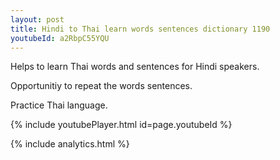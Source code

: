 ```yaml
---
layout: post
title: Hindi to Thai learn words sentences dictionary 1190 
youtubeId: a2RbpC55YQU
---
```

 
 
Helps to learn Thai words and sentences for Hindi speakers.

Opportunitiy to repeat the words sentences. 

Practice Thai language. 
 
{% include youtubePlayer.html id=page.youtubeId %}
 
 
{% include analytics.html %}
